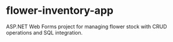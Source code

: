 # flower-inventory-app
ASP.NET Web Forms project for managing flower stock with CRUD operations and SQL integration.
